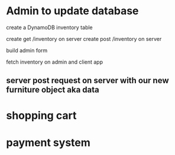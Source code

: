 # Admin to update database

create a DynamoDB inventory table

create get /inventory on server
create post /inventory on server

build admin form

fetch inventory on admin and client app

## server post request on server with our new furniture object aka data

# shopping cart
# payment system